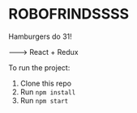 # ROBOFRINDSSSS 
Hamburgers do 31! <br>

---> React + Redux<br>

To run the project:<br>

1. Clone this repo<br>
2. Run `npm install`<br>
3. Run `npm start`<br>
